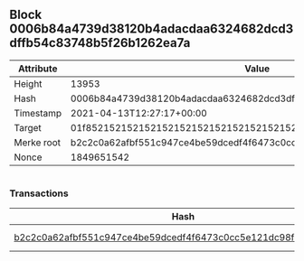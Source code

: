 ## Block 0006b84a4739d38120b4adacdaa6324682dcd3dffb54c83748b5f26b1262ea7a

Attribute | Value
--- | ---
Height | 13953
Hash | 0006b84a4739d38120b4adacdaa6324682dcd3dffb54c83748b5f26b1262ea7a
Timestamp | 2021-04-13T12:27:17+00:00
Target | 01f8521521521521521521521521521521521521521521521521521521521521
Merke root | b2c2c0a62afbf551c947ce4be59dcedf4f6473c0cc5e121dc98fc5acafff9ab5
Nonce | 1849651542

```

```

### Transactions

Hash | Amount
--- | ---
[b2c2c0a62afbf551c947ce4be59dcedf4f6473c0cc5e121dc98fc5acafff9ab5](b2c2c0a62afbf551c947ce4be59dcedf4f6473c0cc5e121dc98fc5acafff9ab5.md) | 10.00000000 SKEPTI 
